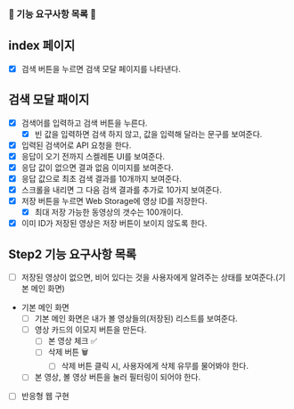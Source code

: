 ### 🎯 기능 요구사항 목록 🎯

## index 페이지

- [x] 검색 버튼을 누르면 검색 모달 페이지를 나타낸다.

## 검색 모달 패이지

- [x] 검색어를 입력하고 검색 버튼을 누른다.
  - [x] 빈 값을 입력하면 검색 하지 않고, 값을 입력해 달라는 문구를 보여준다.
- [x] 입력된 검색어로 API 요청을 한다.
- [x] 응답이 오기 전까지 스켈레톤 UI를 보여준다.
- [x] 응답 값이 없으면 결과 없음 이미지를 보여준다.
- [x] 응답 값으로 최초 검색 결과를 10개까지 보여준다.
- [x] 스크롤을 내리면 그 다음 검색 결과를 추가로 10가지 보여준다.
- [x] 저장 버튼을 누르면 Web Storage에 영상 ID를 저장한다.
  - [x] 최대 저장 가능한 동영상의 갯수는 100개이다.
- [x] 이미 ID가 저장된 영상은 저장 버튼이 보이지 않도록 한다.

## Step2 기능 요구사항 목록

- [ ] 저장된 영상이 없으면, 비어 있다는 것을 사용자에게 알려주는 상태를 보여준다.(기본 메인 화면)
- 기본 메인 화면
  - [ ] 기본 메인 화면은 내가 볼 영상들의(저장된) 리스트를 보여준다.
  - [ ] 영상 카드의 이모지 버튼을 만든다.
    - [ ] 본 영상 체크 ✅
    - [ ] 삭제 버튼 🗑️
      - [ ] 삭제 버튼 클릭 시, 사용자에게 삭제 유무를 물어봐야 한다.
  - [ ] 본 영상, 볼 영상 버튼을 눌러 필터링이 되어야 한다.
- [ ] 반응형 웹 구현
